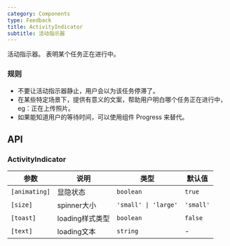 ```yaml
---
category: Components
type: Feedback
title: ActivityIndicator
subtitle: 活动指示器
---
```


活动指示器。
表明某个任务正在进行中。

### 规则
- 不要让活动指示器静止，用户会以为该任务停滞了。
- 在某些特定场景下，提供有意义的文案，帮助用户明白哪个任务正在进行中，eg：正在上传照片。
- 如果能知道用户的等待时间，可以使用组件 Progress 来替代。


## API

### ActivityIndicator

| 参数 | 说明 | 类型 | 默认值 |
|----|-----|------|------|
| `[animating]` | 显隐状态 | `boolean`  | `true`  |
| `[size]` | spinner大小 | `'small' \| 'large'` | `'small'`  |
| `[toast]` | loading样式类型 | `boolean` | `false`  |
| `[text]` | loading文本 | `string` | - |